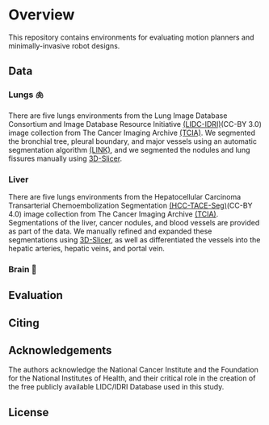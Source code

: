 # Overview

This repository contains environments for evaluating motion planners and minimally-invasive robot designs.

## Data

### Lungs :lungs:

There are five lungs environments from the Lung Image Database Consortium and Image Database Resource Initiative [(LIDC-IDRI)][2](CC-BY 3.0) image collection from The Cancer Imaging Archive [(TCIA)][2]. We segmented the bronchial tree, pleural boundary, and major vessels using an automatic segmentation algorithm [(LINK)][3], and we segmented the nodules and lung fissures manually using [3D-Slicer][4]. 

[1]: <https://wiki.cancerimagingarchive.net/display/Public/LIDC-IDRI> "LIDC-IDRI"
[2]: <https://www.cancerimagingarchive.net/> "TCIA"
[3]: <https://github.com/UNC-Robotics/lung-segmentation> "LINK"
[4]: <https://www.slicer.org/> "3D-Slicer"

### Liver

There are five lungs environments from the Hepatocellular Carcinoma Transarterial Chemoembolization Segmentation [(HCC-TACE-Seg)][2](CC-BY 4.0) image collection from The Cancer Imaging Archive [(TCIA)][2]. Segmentations of the liver, cancer nodules, and blood vessels are provided as part of the data. We manually refined and expanded these segmentations using [3D-Slicer][3], as well as differentiated the vessels into the hepatic arteries, hepatic veins, and portal vein.

[1]: <https://wiki.cancerimagingarchive.net/pages/viewpage.action?pageId=70230229> "HCC-TACE-Seg"
[2]: <https://www.cancerimagingarchive.net/> "TCIA"
[3]: <https://www.slicer.org/> "3D-Slicer"

### Brain :brain:

## Evaluation

## Citing

## Acknowledgements

The authors acknowledge the National Cancer Institute and the Foundation for the National Institutes of Health, and their critical role in the creation of the free publicly available LIDC/IDRI Database used in this study.

## License



